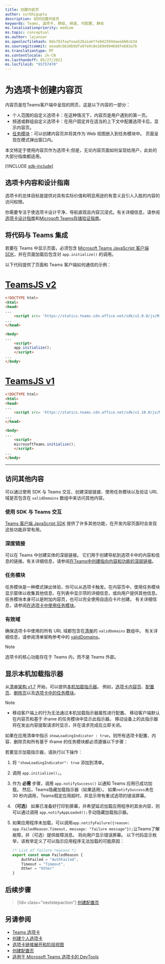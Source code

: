 ```yaml
---
title: 创建内容页
author: surbhigupta
description: 如何创建内容页
keywords: Teams, 选项卡, 群组, 频道, 可配置, 静态
ms.localizationpriority: medium
ms.topic: conceptual
ms.author: lajanuar
ms.openlocfilehash: 8de792faafeaa526a1abffe042394daeeb60cb3d
ms.sourcegitcommit: eeaa8cbb10b9dfa97e9c8e169e9940ddfe683a7b
ms.translationtype: MT
ms.contentlocale: zh-CN
ms.lasthandoff: 05/27/2022
ms.locfileid: "65757470"
---
```

# <a name="create-a-content-page-for-your-tab"></a>为选项卡创建内容页

内容页是在Teams客户端中呈现的网页，这是以下内容的一部分：

* 个人范围的自定义选项卡：在这种情况下，内容页是用户遇到的第一页。
* 频道或群组自定义选项卡：在用户固定并在适当的上下文中配置选项卡后，显示内容页。
* [任务模块](~/task-modules-and-cards/what-are-task-modules.md)：可以创建内容页并将其作为 Web 视图嵌入到任务模块中。 页面呈现在模式弹出窗口内。

本文特定于使用内容页作为选项卡;但是，无论内容页面如何呈现给用户，此处的大部分指南都适用。

[!INCLUDE [sdk-include](~/includes/sdk-include.md)]

## <a name="tab-content-and-design-guidelines"></a>选项卡内容和设计指南

选项卡的总体目标是提供对具有实际价值和明显用途的有意义且引人入胜的内容的访问权限。 

你需要专注于使选项卡设计干净、导航直观且内容沉浸式。有关详细信息，请参阅[选项卡设计指南](~/tabs/design/tabs.md)和[Microsoft Teams存储验证指南](~/concepts/deploy-and-publish/appsource/prepare/teams-store-validation-guidelines.md)。

## <a name="integrate-your-code-with-teams"></a>将代码与 Teams 集成

若要在 Teams 中显示页面，必须包含 [Microsoft Teams JavaScript 客户端 SDK](/javascript/api/overview/msteams-client?view=msteams-client-js-latest&preserve-view=true)，并在页面加载后包含对 `app.initialize()` 的调用。

以下代码提供了页面和 Teams 客户端如何通信的示例：

# <a name="teamsjs-v2"></a>[TeamsJS v2](#tab/teamsjs-v2)

```html
<!DOCTYPE html>
<html>
<head>
...
    <script src= 'https://statics.teams.cdn.office.net/sdk/v2.0.0/js/MicrosoftTeams.min.js'></script>
...
</head>

<body>
...
    <script>
    app.initialize();
    </script>
...
</body>
```

# <a name="teamsjs-v1"></a>[TeamsJS v1](#tab/teamsjs-v1)

```html
<!DOCTYPE html>
<html>
<head>
...
    <script src= 'https://statics.teams.cdn.office.net/sdk/v1.10.0/js/MicrosoftTeams.min.js'></script>
...
</head>

<body>
...
    <script>
    microsoftTeams.initialize();
    </script>
...
</body>
```

***

## <a name="access-additional-content"></a>访问其他内容

可以通过使用 SDK 与 Teams 交互、创建深层链接、使用任务模块以及验证 URL 域是否包含在 `validDomains` 数组中来访问其他内容。

### <a name="use-the-sdk-to-interact-with-teams"></a>使用 SDK 与 Teams 交互

[Teams 客户端 JavaScript SDK](~/tabs/how-to/using-teams-client-sdk.md) 提供了许多其他功能，在开发内容页面时会发现这些功能非常有用。

### <a name="deep-links"></a>深度链接

可以在 Teams 中创建实体的深层链接。 它们用于创建导航到选项卡中的内容和信息的链接。有关详细信息，请参阅[在Teams中创建指向内容和功能的深层链接](~/concepts/build-and-test/deep-links.md)。

### <a name="task-modules"></a>任务模块

任务模块是一种模式弹出体验，你可以从选项卡触发。在内容页中，使用任务模块显示窗体以收集其他信息、在列表中显示项的详细信息，或向用户提供其他信息。 任务模块本身可以是附加内容页，也可以完全使用自适应卡片创建。 有关详细信息，请参阅[在选项卡中使用任务模块](~/task-modules-and-cards/task-modules/task-modules-tabs.md)。

### <a name="valid-domains"></a>有效域

确保选项卡中使用的所有 URL 域都包含在[清单](~/concepts/build-and-test/apps-package.md)的 `validDomains` 数组中。 有关详细信息，请参阅清单架构参考中的 [validDomains](~/resources/schema/manifest-schema.md#validdomains)。

> [!NOTE]
> 选项卡的核心功能存在于 Teams 内，而不是 Teams 外部。

## <a name="show-a-native-loading-indicator"></a>显示本机加载指示器

从[清单架构 v1.7](../../../resources/schema/manifest-schema.md) 开始，可以提供[本机加载指示器](../../../resources/schema/manifest-schema.md#showloadingindicator)。 例如，[选项卡内容页](#integrate-your-code-with-teams)、[配置页](configuration-page.md)、[删除页](removal-page.md)以及[选项卡中的任务模块](../../../task-modules-and-cards/task-modules/task-modules-tabs.md)。

> [!NOTE]
>
> * 移动客户端上的行为无法通过本机加载指示器属性进行配置。 移动客户端默认在内容页和基于 iframe 的任务模块中显示此指示器。 移动设备上的此指示器将在发出内容提取请求时显示，并在请求完成后立即关闭。

如果在应用清单中指示 `showLoadingIndicator : true`，则所有选项卡配置、内容、删除页和所有基于 iframe 的任务模块都必须遵循以下步骤：

若要显示加载指示器，请执行以下操作：

1. 将 `"showLoadingIndicator": true` 添加到清单。
1. 调用 `app.initialize();`。
1. 作为 **必需** 步骤，调用 `app.notifySuccess()` 以通知 Teams 应用已成功加载。 然后，Teams隐藏加载指示器（如果适用）。 如果`notifySuccess`未在 30 秒内调用，Teams假定应用超时，并显示带有重试选项的错误屏幕。
1. **（可选）** 如果已准备好打印到屏幕，并希望延迟加载应用程序的其余内容，则可以通过调用 `app.notifyAppLoaded();`手动隐藏加载指示器。
1. 如果应用程序未加载，可以调用`app.notifyFailure({reason: app.FailedReason.Timeout, message: "failure message"});`让Teams了解故障，并（可选）提供故障消息。 将向用户显示错误屏幕。 以下代码显示枚举，该枚举定义了可以指示应用程序无法加载的可能原因：

    ```typescript
    /* List of failure reasons */
    export const enum FailedReason {
        AuthFailed = "AuthFailed",
        Timeout = "Timeout",
        Other = "Other"
    }
    ```

## <a name="next-step"></a>后续步骤

> [!div class="nextstepaction"]
> [创建配置页](~/tabs/how-to/create-tab-pages/configuration-page.md)

## <a name="see-also"></a>另请参阅

* [Teams 选项卡](~/tabs/what-are-tabs.md)
* [创建个人选项卡](~/tabs/how-to/create-personal-tab.md)
* [选项卡链接展开和阶段视图](~/tabs/tabs-link-unfurling.md)
* [创建配置页](~/tabs/how-to/create-tab-pages/configuration-page.md)
* [适用于 Microsoft Teams 选项卡的 DevTools](~/tabs/how-to/developer-tools.md)
